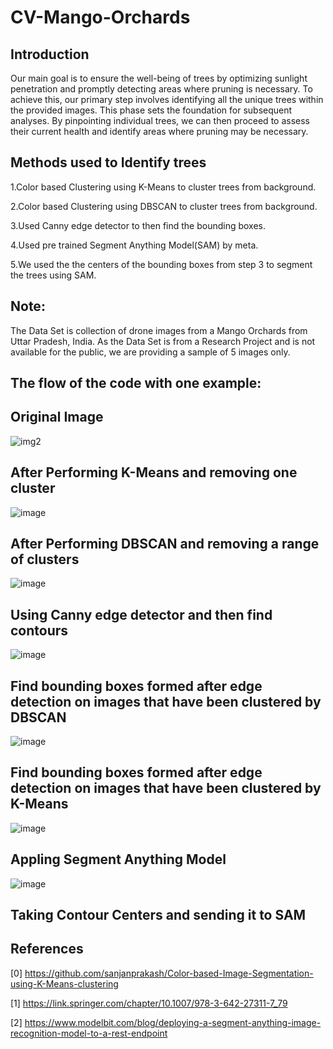 # CV-Mango-Orchards

## Introduction

Our main goal is to ensure the well-being of trees by optimizing sunlight penetration and promptly detecting areas where pruning is necessary. To achieve this, our primary step involves identifying all the unique trees within the provided images. This phase sets the foundation for subsequent analyses. By pinpointing individual trees, we can then proceed to assess their current health and identify areas where pruning may be necessary.

## Methods used to Identify trees

  1.Color based Clustering using K-Means to cluster trees from background.

  2.Color based Clustering using DBSCAN to cluster trees from background.

  3.Used Canny edge detector to then find the bounding boxes. 

  4.Used pre trained Segment Anything Model(SAM) by meta.

  5.We used the the centers of the bounding boxes from step 3 to segment the trees using SAM.
## Note: 
The Data Set is collection of drone images from a Mango Orchards from Uttar Pradesh, India. As the Data Set is from a Research Project and is not available for the public, we are providing a sample of 5 images only.

## The flow of the code with one example:

## Original Image 
![img2](https://github.com/codes-by-vamshi/CV-Mango-Orchards/assets/158031487/de1f9490-abe6-470c-8132-a7e94183fe75)

## After Performing K-Means and removing one cluster
![image](https://github.com/codes-by-vamshi/CV-Mango-Orchards/assets/158031487/de3e3f86-1fb3-476c-929c-b43bade09da3)

## After Performing DBSCAN and removing a range of clusters
![image](https://github.com/codes-by-vamshi/CV-Mango-Orchards/assets/158031487/8551210b-f646-4fa7-a0b9-e7e2e360769d)

## Using Canny edge detector and then find contours
![image](https://github.com/codes-by-vamshi/CV-Mango-Orchards/assets/158031487/618fb2a9-245b-4884-84d6-59cc4e0590b0)

## Find bounding boxes formed after edge detection on images that have been clustered by DBSCAN
![image](https://github.com/codes-by-vamshi/CV-Mango-Orchards/assets/158031487/135cbe46-9f12-4d38-b24c-f4b89a974d8f)

## Find bounding boxes formed after edge detection on images that have been clustered by K-Means
![image](https://github.com/codes-by-vamshi/CV-Mango-Orchards/assets/158031487/43864231-72bc-44d1-bc97-8d153049b3a3)

## Appling Segment Anything Model
![image](https://github.com/codes-by-vamshi/CV-Mango-Orchards/assets/158031487/05d438ef-6e2d-446d-9c84-9720a9bdd16a)

## Taking Contour Centers and sending it to SAM


 ## References

  [0] https://github.com/sanjanprakash/Color-based-Image-Segmentation-using-K-Means-clustering
  
  [1] https://link.springer.com/chapter/10.1007/978-3-642-27311-7_79
  
  [2] https://www.modelbit.com/blog/deploying-a-segment-anything-image-recognition-model-to-a-rest-endpoint
